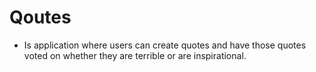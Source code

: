 # Qoutes
- Is application where users can create quotes and have those quotes voted on whether they are terrible or are inspirational.
